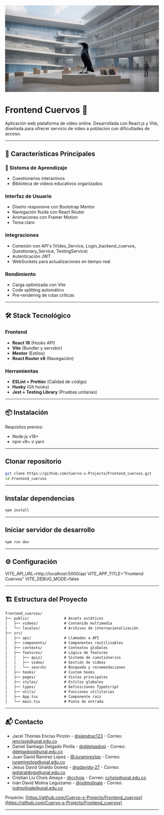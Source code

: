 ![Portada](portada_cuervos.jpg)
# Frontend Cuervos 🦅

Aplicación web plataforma de video online. Desarrollada con React.js y Vite, diseñada para ofrecer servicio de video a poblacion con dificultades de acceso.

---

## 🚀 Características Principales

### 🎯 Sistema de Aprendizaje
- Cuestionarios interactivos
- Biblioteca de videos educativos organizados

### Interfaz de Usuario
- Diseño responsive con Bootstrap Mentor
- Navegación fluida con React Router
- Animaciones con Framer Motion
- Tema claro

### Integraciones
- Conexión con API's (Video_Service, Login_backend_cuervos, Questionary_Service, TestingService)
- Autenticación JWT
- WebSockets para actualizaciones en tiempo real

### Rendimiento
- Carga optimizada con Vite
- Code splitting automático
- Pre-rendering de rutas críticas

---

## 🛠 Stack Tecnológico

### Frontend
- **React 18** (Hooks API)
- **Vite** (Bundler y servidor)
- **Mentor** (Estilos)
- **React Router v6** (Navegación)

### Herramientas
- **ESLint + Prettier** (Calidad de código)
- **Husky** (Git hooks)
- **Jest + Testing Library** (Pruebas unitarias)

---

## 📦 Instalación

Requisitos previos:
- Node.js v18+
- npm v9+ o yarn

---

## Clonar repositorio
```bash
git clone https://github.com/Cuervo-s-Projects/Frontend_cuervos.git
cd Frontend_cuervos
```
---

## Instalar dependencias
```bash
npm install
```

---

## Iniciar servidor de desarrollo
```bash
npm run dev
```

---

## ⚙️ Configuración
VITE_API_URL=http://localhost:5000/api
VITE_APP_TITLE="Frontend Cuervos"
VITE_DEBUG_MODE=false

---

## 🏗 Estructura del Proyecto
```
frontend_cuervos/
├── public/                # Assets estáticos
│   ├── videos/            # Contenido multimedia
│   └── locales/           # Archivos de internacionalización
├── src/
│   ├── api/               # Llamadas a API
│   ├── components/        # Componentes reutilizables
│   ├── contexts/          # Contextos globales
│   ├── features/          # Lógica de features
│   │   ├── quiz/          # Sistema de cuestionarios
│   │   ├── video/         # Gestión de videos
│   │   └── search/        # Búsqueda y recomendaciones
│   ├── hooks/             # Custom hooks
│   ├── pages/             # Vistas principales
│   ├── styles/            # Estilos globales
│   ├── types/             # Definiciones TypeScript
│   ├── utils/             # Funciones utilitarias
│   ├── App.tsx            # Componente raíz
│   └── main.tsx           # Punto de entrada
```

---

## 📬 Contacto
- Jacel Thomás Enciso Pinzón - [@slendrac123](https://github.com/slendrac123) - Correo: jencisop@unal.edu.co
- Daniel Santiago Delgado Pinilla - [@ddelgadopi](https://github.com/ddelgadopi) - Correo: ddelgadopi@unal.edu.co
- Juan David Ramírez López - [@Juramirezlop](https://github.com/Juramirezlop) - Correo: juramirezlop@unal.edu.co
- Jesus David Giraldo Gomez - [@gdavidg-27](https://github.com/gdavidg-27) - Correo: jedgiraldogo@unal.edu.co
- Cristian Liu Chois Amaya - [@cchois](https://github.com/cchois) - Correo: cchois@unal.edu.co
- Iván David Molina Leguízamo - [@ivdmolinale](https://gitlab.com/ivdmolinale) - Correo: ivdmolinale@unal.edu.co

Proyecto: [https://github.com/Cuervo-s-Projects/Frontend_cuervos](https://github.com/Cuervo-s-Projects/Frontend_cuervos)

---
